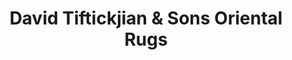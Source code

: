 ---
title: "David Tiftickjian & Sons Oriental Rugs"
url: /williamsville/david-tiftickjian-and-sons-oriental-rugs/
shop: carpet
---